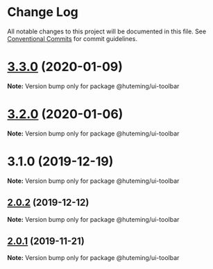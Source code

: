 # Change Log

All notable changes to this project will be documented in this file.
See [Conventional Commits](https://conventionalcommits.org) for commit guidelines.

# [3.3.0](https://github.com/huteming/huteming-ui/compare/v3.2.0...v3.3.0) (2020-01-09)

**Note:** Version bump only for package @huteming/ui-toolbar





# [3.2.0](https://github.com/huteming/huteming-ui/compare/v3.1.0...v3.2.0) (2020-01-06)

**Note:** Version bump only for package @huteming/ui-toolbar





# 3.1.0 (2019-12-19)

**Note:** Version bump only for package @huteming/ui-toolbar





## [2.0.2](https://github.com/huteming/huteming-ui/compare/@huteming/ui-toolbar@2.0.1...@huteming/ui-toolbar@2.0.2) (2019-12-12)

**Note:** Version bump only for package @huteming/ui-toolbar





## [2.0.1](https://github.com/huteming/huteming-ui/compare/@huteming/ui-toolbar@2.0.0...@huteming/ui-toolbar@2.0.1) (2019-11-21)

**Note:** Version bump only for package @huteming/ui-toolbar
